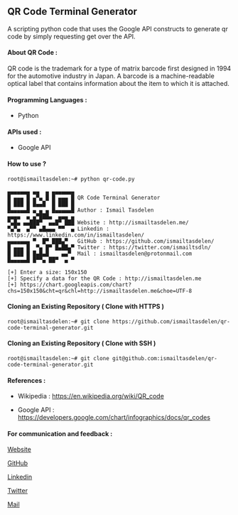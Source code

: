 ## QR Code Terminal Generator

A scripting python code that uses the Google API constructs to generate qr code by simply requesting get over the API.

#### About QR Code :

QR code is the trademark for a type of matrix barcode first designed in 1994 for the automotive industry in Japan. A barcode is a machine-readable optical label that contains information about the item to which it is attached.

#### Programming Languages :

* Python

#### APIs used :

* Google API

#### How to use ?

```
root@ismailtasdelen:~# python qr-code.py
	       
▄▄▄▄▄▄▄ ▄▄  ▄ ▄▄▄▄▄▄▄ 
█ ▄▄▄ █ ▄▀▄ █ █ ▄▄▄ █ QR Code Terminal Generator
█ ███ █ █▄▄█  █ ███ █ 
█▄▄▄▄▄█ ▄ ▄ ▄ █▄▄▄▄▄█ Author : Ismail Tasdelen
▄▄▄▄  ▄ ▄▀███▄  ▄▄▄ ▄ 
▀▄█▄ ▄▄███▀  ▄▄█▀ ███ Website : http://ismailtasdelen.me/
▀▄▀▄  ▄▀▀ ▄█▄▄▄ ▀▀  ▄ Linkedin : https://www.linkedin.com/in/ismailtasdelen/
▄▄▄▄▄▄▄ ▀  █▀ ███▄▀   GitHub : https://github.com/ismailtasdelen/
█ ▄▄▄ █  ▀▄ █▀ █▄██▄▀ Twitter : https://twitter.com/ismailtsdln/
█ ███ █ █▄█▄█    ▄▄▀  Mail : ismailtasdelen@protonmail.com
█▄▄▄▄▄█ █▀▀▄ ██▀  ▄ ▀          
	       
[+] Enter a size: 150x150
[+] Specify a data for the QR Code : http://ismailtasdelen.me
[+] https://chart.googleapis.com/chart?chs=150x150&cht=qr&chl=http://ismailtasdelen.me&choe=UTF-8
```

#### Cloning an Existing Repository ( Clone with HTTPS )
```
root@ismailtasdelen:~# git clone https://github.com/ismailtasdelen/qr-code-terminal-generator.git
```

#### Cloning an Existing Repository ( Clone with SSH )
```
root@ismailtasdelen:~# git clone git@github.com:ismailtasdelen/qr-code-terminal-generator.git
```

#### References :

* Wikipedia : https://en.wikipedia.org/wiki/QR_code

* Google API : https://developers.google.com/chart/infographics/docs/qr_codes

#### For communication and feedback :

[Website](http://ismailtasdelen.me)

[GitHub](https://github.com/ismailtasdelen)

[Linkedin](https://linkedin.com/in/ismailtasdelen)

[Twitter](https://twitter.com/ismailtsdln)

[Mail](mailto:ismailtasdelen@protonmail.com)
